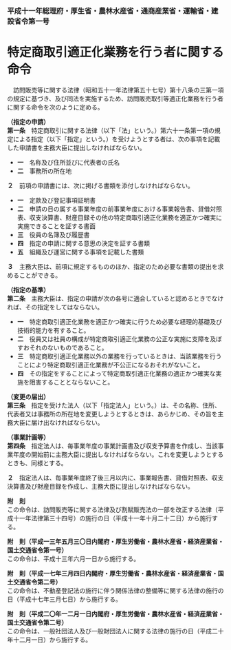 ### 平成十一年総理府・厚生省・農林水産省・通商産業省・運輸省・建設省令第一号  
# 特定商取引適正化業務を行う者に関する命令  
　訪問販売等に関する法律（昭和五十一年法律第五十七号）第十八条の三第一項の規定に基づき、及び同法を実施するため、訪問販売取引等適正化業務を行う者に関する命令を次のように定める。  
  
**（指定の申請）**  
**第一条**　特定商取引に関する法律（以下「法」という。）第六十一条第一項の規定による指定（以下「指定」という。）を受けようとする者は、次の事項を記載した申請書を主務大臣に提出しなければならない。  
* **一**　名称及び住所並びに代表者の氏名  
* **二**　事務所の所在地  
  
**２**　前項の申請書には、次に掲げる書類を添付しなければならない。  
* **一**　定款及び登記事項証明書  
* **二**　申請の日の属する事業年度の前事業年度における事業報告書、貸借対照表、収支決算書、財産目録その他の特定商取引適正化業務を適正かつ確実に実施できることを証する書面  
* **三**　役員の名簿及び履歴書  
* **四**　指定の申請に関する意思の決定を証する書類  
* **五**　組織及び運営に関する事項を記載した書類  
  
**３**　主務大臣は、前項に規定するもののほか、指定のため必要な書類の提出を求めることができる。  
  
**（指定の基準）**  
**第二条**　主務大臣は、指定の申請が次の各号に適合していると認めるときでなければ、その指定をしてはならない。  
* **一**　特定商取引適正化業務を適正かつ確実に行うため必要な経理的基礎及び技術的能力を有すること。  
* **二**　役員又は社員の構成が特定商取引適正化業務の公正な実施に支障を及ぼすおそれのないものであること。  
* **三**　特定商取引適正化業務以外の業務を行っているときは、当該業務を行うことにより特定商取引適正化業務が不公正になるおそれがないこと。  
* **四**　その指定をすることによって特定商取引適正化業務の適正かつ確実な実施を阻害することとならないこと。  
  
**（変更の届出）**  
**第三条**　指定を受けた法人（以下「指定法人」という。）は、その名称、住所、代表者又は事務所の所在地を変更しようとするときは、あらかじめ、その旨を主務大臣に届け出なければならない。  
  
**（事業計画等）**  
**第四条**　指定法人は、毎事業年度の事業計画書及び収支予算書を作成し、当該事業年度の開始前に主務大臣に提出しなければならない。これを変更しようとするときも、同様とする。  
  
**２**　指定法人は、毎事業年度終了後三月以内に、事業報告書、貸借対照表、収支決算書及び財産目録を作成し、主務大臣に提出しなければならない。  
  
**附　則**  
この命令は、訪問販売等に関する法律及び割賦販売法の一部を改正する法律（平成十一年法律第三十四号）の施行の日（平成十一年十月二十二日）から施行する。  
  
**附　則（平成一三年五月三〇日内閣府・厚生労働省・農林水産省・経済産業省・国土交通省令第一号）**  
この命令は、平成十三年六月一日から施行する。  
  
**附　則（平成一七年三月四日内閣府・厚生労働省・農林水産省・経済産業省・国土交通省令第二号）**  
この命令は、不動産登記法の施行に伴う関係法律の整備等に関する法律の施行の日（平成十七年三月七日）から施行する。  
  
**附　則（平成二〇年一二月一日内閣府・厚生労働省・農林水産省・経済産業省・国土交通省令第二号）**  
この命令は、一般社団法人及び一般財団法人に関する法律の施行の日（平成二十年十二月一日）から施行する。  
  
